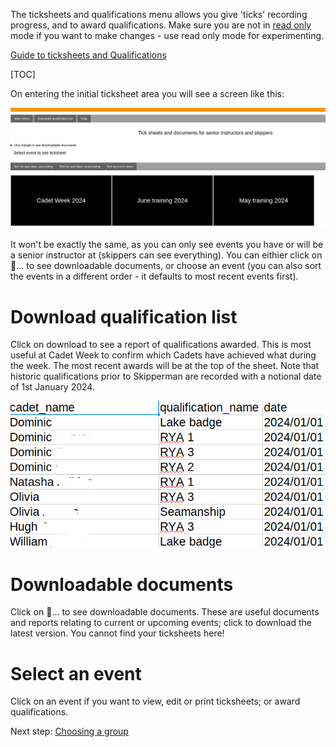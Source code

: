 The ticksheets and qualifications menu allows you give 'ticks' recording progress, and to award qualifications. Make sure you are not in [read only](main-menu#read-only) mode if you want to make changes - use read only mode for experimenting.

[Guide to ticksheets and Qualifications](ticksheets_and_qualifications_guide)

[TOC]

On entering the initial ticksheet area you will see a screen like this:

![Ticksheets_SI_entry.png](/static/Ticksheets_SI_entry.png)

It won't be exactly the same, as you can only see events you have or will be a senior instructor at (skippers can see everything). You can eithier click on  &#17;... to see downloadable documents, or choose an event (you can also sort the events in a different order - it defaults to most recent events first).

# Download qualification list

Click on download to see a report of qualifications awarded. This is most useful at Cadet Week to confirm which Cadets have achieved what during the week. The most recent awards will be at the top of the sheet. Note that historic qualifications prior to Skipperman are recorded with a notional date of 1st January 2024.

![Ticksheets_qual_achieved.png](/static/Ticksheets_qual_achieved.png)

# Downloadable documents

Click on  &#17;... to see downloadable documents. These are useful documents and reports relating to current or upcoming events; click to download the latest version. You cannot find your ticksheets here!

# Select an event

Click on an event if you want to view, edit or print ticksheets; or award qualifications.

Next step: [Choosing a group](ticksheets_choose_group_SI_skipper_help)
